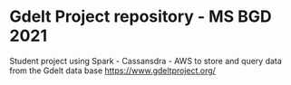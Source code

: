 # Gdelt Project repository - MS BGD 2021

Student project using Spark - Cassansdra - AWS to store and query data from the Gdelt data base https://www.gdeltproject.org/
